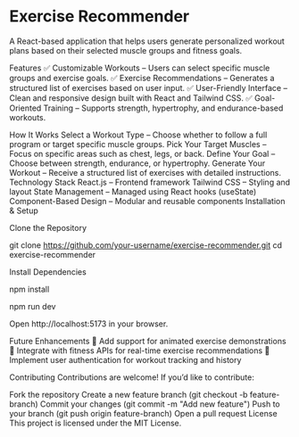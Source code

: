 # Exercise Recommender<br>
A React-based application that helps users generate personalized workout plans based on their selected muscle groups and fitness goals.

Features
✅ Customizable Workouts – Users can select specific muscle groups and exercise goals.
✅ Exercise Recommendations – Generates a structured list of exercises based on user input.
✅ User-Friendly Interface – Clean and responsive design built with React and Tailwind CSS.
✅ Goal-Oriented Training – Supports strength, hypertrophy, and endurance-based workouts.

How It Works
Select a Workout Type – Choose whether to follow a full program or target specific muscle groups.
Pick Your Target Muscles – Focus on specific areas such as chest, legs, or back.
Define Your Goal – Choose between strength, endurance, or hypertrophy.
Generate Your Workout – Receive a structured list of exercises with detailed instructions.
Technology Stack
React.js – Frontend framework
Tailwind CSS – Styling and layout
State Management – Managed using React hooks (useState)
Component-Based Design – Modular and reusable components
Installation & Setup

Clone the Repository

git clone https://github.com/your-username/exercise-recommender.git
cd exercise-recommender

Install Dependencies

npm install

npm run dev

Open http://localhost:5173 in your browser.

Future Enhancements
🔹 Add support for animated exercise demonstrations
🔹 Integrate with fitness APIs for real-time exercise recommendations
🔹 Implement user authentication for workout tracking and history

Contributing
Contributions are welcome! If you’d like to contribute:

Fork the repository
Create a new feature branch (git checkout -b feature-branch)
Commit your changes (git commit -m "Add new feature")
Push to your branch (git push origin feature-branch)
Open a pull request
License
This project is licensed under the MIT License.
